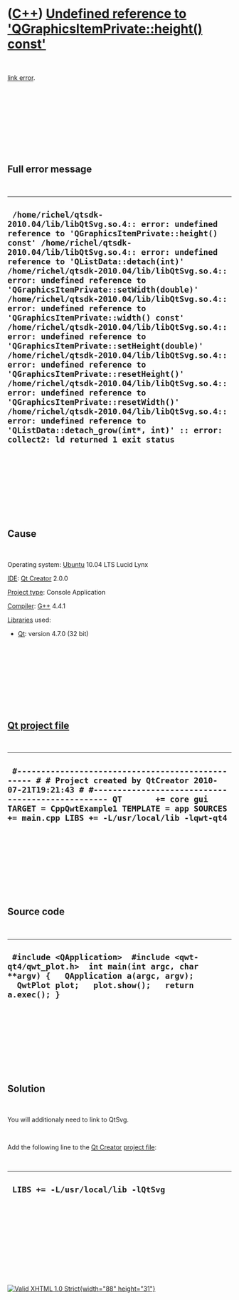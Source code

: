 



 

 

 

 

 

([C++](Cpp.htm)) [Undefined reference to 'QGraphicsItemPrivate::height() const'](CppLinkErrorUndefinedReferenceToQGraphicsItemPrivateHeight.htm)
================================================================================================================================================

 

[link error](CppLinkError.htm).

 

 

 

 

 

Full error message
------------------

 

  --------------------------------------------------------------------------------------------------------------------------------------------------------------------------------------------------------------------------------------------------------------------------------------------------------------------------------------------------------------------------------------------------------------------------------------------------------------------------------------------------------------------------------------------------------------------------------------------------------------------------------------------------------------------------------------------------------------------------------------------------------------------------------------------------------------------------------------------------------------------------------------------------------------------------------------------------------------------------------------------------
  ` /home/richel/qtsdk-2010.04/lib/libQtSvg.so.4:: error: undefined reference to 'QGraphicsItemPrivate::height() const' /home/richel/qtsdk-2010.04/lib/libQtSvg.so.4:: error: undefined reference to 'QListData::detach(int)' /home/richel/qtsdk-2010.04/lib/libQtSvg.so.4:: error: undefined reference to 'QGraphicsItemPrivate::setWidth(double)' /home/richel/qtsdk-2010.04/lib/libQtSvg.so.4:: error: undefined reference to 'QGraphicsItemPrivate::width() const' /home/richel/qtsdk-2010.04/lib/libQtSvg.so.4:: error: undefined reference to 'QGraphicsItemPrivate::setHeight(double)' /home/richel/qtsdk-2010.04/lib/libQtSvg.so.4:: error: undefined reference to 'QGraphicsItemPrivate::resetHeight()' /home/richel/qtsdk-2010.04/lib/libQtSvg.so.4:: error: undefined reference to 'QGraphicsItemPrivate::resetWidth()' /home/richel/qtsdk-2010.04/lib/libQtSvg.so.4:: error: undefined reference to 'QListData::detach_grow(int*, int)' :: error: collect2: ld returned 1 exit status`
  --------------------------------------------------------------------------------------------------------------------------------------------------------------------------------------------------------------------------------------------------------------------------------------------------------------------------------------------------------------------------------------------------------------------------------------------------------------------------------------------------------------------------------------------------------------------------------------------------------------------------------------------------------------------------------------------------------------------------------------------------------------------------------------------------------------------------------------------------------------------------------------------------------------------------------------------------------------------------------------------------

 

 

 

 

 

Cause
-----

 

Operating system: [Ubuntu](http://www.ubuntu.com) 10.04 LTS Lucid Lynx

[IDE](CppIde.htm): [Qt Creator](CppQtCreator.htm) 2.0.0

[Project type](CppQtProjectType.htm): Console Application

[Compiler](CppCompiler.htm): [G++](CppGpp.htm) 4.4.1

[Libraries](CppLibrary.htm) used:

-   [Qt](CppQt.htm): version 4.7.0 (32 bit)

 

 

 

 

 

[Qt project file](CppQtProjectFile.htm)
---------------------------------------

 

  ------------------------------------------------------------------------------------------------------------------------------------------------------------------------------------------------------------------------------------------------------------------------------------
  ` #------------------------------------------------- # # Project created by QtCreator 2010-07-21T19:21:43 # #------------------------------------------------- QT       += core gui TARGET = CppQwtExample1 TEMPLATE = app SOURCES += main.cpp LIBS += -L/usr/local/lib -lqwt-qt4`
  ------------------------------------------------------------------------------------------------------------------------------------------------------------------------------------------------------------------------------------------------------------------------------------

 

 

 

 

 

Source code
-----------

 

  --------------------------------------------------------------------------------------------------------------------------------------------------------------------------------
  ` #include <QApplication>  #include <qwt-qt4/qwt_plot.h>  int main(int argc, char **argv) {   QApplication a(argc, argv);   QwtPlot plot;   plot.show();   return a.exec(); }`
  --------------------------------------------------------------------------------------------------------------------------------------------------------------------------------

 

 

 

 

 

Solution
--------

 

You will additionaly need to link to QtSvg.

 

Add the following line to the [Qt Creator](CppQtCreator.htm) [project
file](CppQtProjectFile.htm):

 

  -------------------------------------
  ` LIBS += -L/usr/local/lib -lQtSvg`
  -------------------------------------

 

 

 

 

 





 

[![Valid XHTML 1.0 Strict](valid-xhtml10.png){width="88"
height="31"}](http://validator.w3.org/check?uri=referer)
